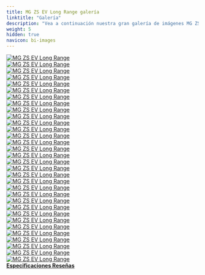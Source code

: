 ```yaml
---
title: MG ZS EV Long Range galería
linktitle: "Galería"
description: "Vea a continuación nuestra gran galería de imágenes MG ZS EV Long Range. Haga clic en las imágenes para ver las versiones de alta resolución."
weight: 5
hidden: true
navicon: bi-images
---
```

<!-- markdownlint-disable MD033 -->
<div class="row" id ="my-gallery">
	<div class="pswp-grid-item col-6 col-md-4">
		<a href="https://media.evkx.net/multimedia/models/mg/zs/zs_ev_long_range/capacity_1.jpg"
data-pswp-src="https://media.evkx.net/multimedia/models/mg/zs/zs_ev_long_range/capacity_1.jpg"
data-pswp-width="2560"
data-pswp-height="1707" 
target="_blank">
			<img src="https://media.evkx.net/multimedia/models/mg/zs/zs_ev_long_range/capacity_1_xst.jpg" alt="MG ZS EV Long Range" class="img-fluid " />
		</a>
	</div>
	<div class="pswp-grid-item col-6 col-md-4">
		<a href="https://media.evkx.net/multimedia/models/mg/zs/zs_ev_long_range/carplay_1.jpg"
data-pswp-src="https://media.evkx.net/multimedia/models/mg/zs/zs_ev_long_range/carplay_1.jpg"
data-pswp-width="3000"
data-pswp-height="2000" 
target="_blank">
			<img src="https://media.evkx.net/multimedia/models/mg/zs/zs_ev_long_range/carplay_1_xst.jpg" alt="MG ZS EV Long Range" class="img-fluid " />
		</a>
	</div>
	<div class="pswp-grid-item col-6 col-md-4">
		<a href="https://media.evkx.net/multimedia/models/mg/zs/zs_ev_long_range/charging_1.jpg"
data-pswp-src="https://media.evkx.net/multimedia/models/mg/zs/zs_ev_long_range/charging_1.jpg"
data-pswp-width="3000"
data-pswp-height="2000" 
target="_blank">
			<img src="https://media.evkx.net/multimedia/models/mg/zs/zs_ev_long_range/charging_1_xst.jpg" alt="MG ZS EV Long Range" class="img-fluid " />
		</a>
	</div>
	<div class="pswp-grid-item col-6 col-md-4">
		<a href="https://media.evkx.net/multimedia/models/mg/zs/zs_ev_long_range/exterior_1.jpg"
data-pswp-src="https://media.evkx.net/multimedia/models/mg/zs/zs_ev_long_range/exterior_1.jpg"
data-pswp-width="3000"
data-pswp-height="2000" 
target="_blank">
			<img src="https://media.evkx.net/multimedia/models/mg/zs/zs_ev_long_range/exterior_1_xst.jpg" alt="MG ZS EV Long Range" class="img-fluid " />
		</a>
	</div>
	<div class="pswp-grid-item col-6 col-md-4">
		<a href="https://media.evkx.net/multimedia/models/mg/zs/zs_ev_long_range/exterior_2.jpg"
data-pswp-src="https://media.evkx.net/multimedia/models/mg/zs/zs_ev_long_range/exterior_2.jpg"
data-pswp-width="2560"
data-pswp-height="1688" 
target="_blank">
			<img src="https://media.evkx.net/multimedia/models/mg/zs/zs_ev_long_range/exterior_2_xst.jpg" alt="MG ZS EV Long Range" class="img-fluid " />
		</a>
	</div>
	<div class="pswp-grid-item col-6 col-md-4">
		<a href="https://media.evkx.net/multimedia/models/mg/zs/zs_ev_long_range/exterior_3.jpg"
data-pswp-src="https://media.evkx.net/multimedia/models/mg/zs/zs_ev_long_range/exterior_3.jpg"
data-pswp-width="2560"
data-pswp-height="1290" 
target="_blank">
			<img src="https://media.evkx.net/multimedia/models/mg/zs/zs_ev_long_range/exterior_3_xst.jpg" alt="MG ZS EV Long Range" class="img-fluid " />
		</a>
	</div>
	<div class="pswp-grid-item col-6 col-md-4">
		<a href="https://media.evkx.net/multimedia/models/mg/zs/zs_ev_long_range/exterior_4.jpg"
data-pswp-src="https://media.evkx.net/multimedia/models/mg/zs/zs_ev_long_range/exterior_4.jpg"
data-pswp-width="2560"
data-pswp-height="1707" 
target="_blank">
			<img src="https://media.evkx.net/multimedia/models/mg/zs/zs_ev_long_range/exterior_4_xst.jpg" alt="MG ZS EV Long Range" class="img-fluid " />
		</a>
	</div>
	<div class="pswp-grid-item col-6 col-md-4">
		<a href="https://media.evkx.net/multimedia/models/mg/zs/zs_ev_long_range/exterior_5.jpg"
data-pswp-src="https://media.evkx.net/multimedia/models/mg/zs/zs_ev_long_range/exterior_5.jpg"
data-pswp-width="2560"
data-pswp-height="1707" 
target="_blank">
			<img src="https://media.evkx.net/multimedia/models/mg/zs/zs_ev_long_range/exterior_5_xst.jpg" alt="MG ZS EV Long Range" class="img-fluid " />
		</a>
	</div>
	<div class="pswp-grid-item col-6 col-md-4">
		<a href="https://media.evkx.net/multimedia/models/mg/zs/zs_ev_long_range/frontseats_1.jpg"
data-pswp-src="https://media.evkx.net/multimedia/models/mg/zs/zs_ev_long_range/frontseats_1.jpg"
data-pswp-width="3000"
data-pswp-height="1999" 
target="_blank">
			<img src="https://media.evkx.net/multimedia/models/mg/zs/zs_ev_long_range/frontseats_1_xst.jpg" alt="MG ZS EV Long Range" class="img-fluid " />
		</a>
	</div>
	<div class="pswp-grid-item col-6 col-md-4">
		<a href="https://media.evkx.net/multimedia/models/mg/zs/zs_ev_long_range/frontseats_2.jpg"
data-pswp-src="https://media.evkx.net/multimedia/models/mg/zs/zs_ev_long_range/frontseats_2.jpg"
data-pswp-width="2560"
data-pswp-height="1707" 
target="_blank">
			<img src="https://media.evkx.net/multimedia/models/mg/zs/zs_ev_long_range/frontseats_2_xst.jpg" alt="MG ZS EV Long Range" class="img-fluid " />
		</a>
	</div>
	<div class="pswp-grid-item col-6 col-md-4">
		<a href="https://media.evkx.net/multimedia/models/mg/zs/zs_ev_long_range/frontseats_3.jpg"
data-pswp-src="https://media.evkx.net/multimedia/models/mg/zs/zs_ev_long_range/frontseats_3.jpg"
data-pswp-width="2560"
data-pswp-height="1707" 
target="_blank">
			<img src="https://media.evkx.net/multimedia/models/mg/zs/zs_ev_long_range/frontseats_3_xst.jpg" alt="MG ZS EV Long Range" class="img-fluid " />
		</a>
	</div>
	<div class="pswp-grid-item col-6 col-md-4">
		<a href="https://media.evkx.net/multimedia/models/mg/zs/zs_ev_long_range/frontseats_4.jpg"
data-pswp-src="https://media.evkx.net/multimedia/models/mg/zs/zs_ev_long_range/frontseats_4.jpg"
data-pswp-width="2560"
data-pswp-height="1707" 
target="_blank">
			<img src="https://media.evkx.net/multimedia/models/mg/zs/zs_ev_long_range/frontseats_4_xst.jpg" alt="MG ZS EV Long Range" class="img-fluid " />
		</a>
	</div>
	<div class="pswp-grid-item col-6 col-md-4">
		<a href="https://media.evkx.net/multimedia/models/mg/zs/zs_ev_long_range/glassroof_1.jpg"
data-pswp-src="https://media.evkx.net/multimedia/models/mg/zs/zs_ev_long_range/glassroof_1.jpg"
data-pswp-width="2560"
data-pswp-height="1587" 
target="_blank">
			<img src="https://media.evkx.net/multimedia/models/mg/zs/zs_ev_long_range/glassroof_1_xst.jpg" alt="MG ZS EV Long Range" class="img-fluid " />
		</a>
	</div>
	<div class="pswp-grid-item col-6 col-md-4">
		<a href="https://media.evkx.net/multimedia/models/mg/zs/zs_ev_long_range/headlights_1.jpg"
data-pswp-src="https://media.evkx.net/multimedia/models/mg/zs/zs_ev_long_range/headlights_1.jpg"
data-pswp-width="2560"
data-pswp-height="1673" 
target="_blank">
			<img src="https://media.evkx.net/multimedia/models/mg/zs/zs_ev_long_range/headlights_1_xst.jpg" alt="MG ZS EV Long Range" class="img-fluid " />
		</a>
	</div>
	<div class="pswp-grid-item col-6 col-md-4">
		<a href="https://media.evkx.net/multimedia/models/mg/zs/zs_ev_long_range/interior_1.jpg"
data-pswp-src="https://media.evkx.net/multimedia/models/mg/zs/zs_ev_long_range/interior_1.jpg"
data-pswp-width="3000"
data-pswp-height="2000" 
target="_blank">
			<img src="https://media.evkx.net/multimedia/models/mg/zs/zs_ev_long_range/interior_1_xst.jpg" alt="MG ZS EV Long Range" class="img-fluid " />
		</a>
	</div>
	<div class="pswp-grid-item col-6 col-md-4">
		<a href="https://media.evkx.net/multimedia/models/mg/zs/zs_ev_long_range/interior_2.jpg"
data-pswp-src="https://media.evkx.net/multimedia/models/mg/zs/zs_ev_long_range/interior_2.jpg"
data-pswp-width="2560"
data-pswp-height="1707" 
target="_blank">
			<img src="https://media.evkx.net/multimedia/models/mg/zs/zs_ev_long_range/interior_2_xst.jpg" alt="MG ZS EV Long Range" class="img-fluid " />
		</a>
	</div>
	<div class="pswp-grid-item col-6 col-md-4">
		<a href="https://media.evkx.net/multimedia/models/mg/zs/zs_ev_long_range/interior_3.jpg"
data-pswp-src="https://media.evkx.net/multimedia/models/mg/zs/zs_ev_long_range/interior_3.jpg"
data-pswp-width="2560"
data-pswp-height="1707" 
target="_blank">
			<img src="https://media.evkx.net/multimedia/models/mg/zs/zs_ev_long_range/interior_3_xst.jpg" alt="MG ZS EV Long Range" class="img-fluid " />
		</a>
	</div>
	<div class="pswp-grid-item col-6 col-md-4">
		<a href="https://media.evkx.net/multimedia/models/mg/zs/zs_ev_long_range/interior_4.jpg"
data-pswp-src="https://media.evkx.net/multimedia/models/mg/zs/zs_ev_long_range/interior_4.jpg"
data-pswp-width="2560"
data-pswp-height="1707" 
target="_blank">
			<img src="https://media.evkx.net/multimedia/models/mg/zs/zs_ev_long_range/interior_4_xst.jpg" alt="MG ZS EV Long Range" class="img-fluid " />
		</a>
	</div>
	<div class="pswp-grid-item col-6 col-md-4">
		<a href="https://media.evkx.net/multimedia/models/mg/zs/zs_ev_long_range/interior_5.jpg"
data-pswp-src="https://media.evkx.net/multimedia/models/mg/zs/zs_ev_long_range/interior_5.jpg"
data-pswp-width="2560"
data-pswp-height="1707" 
target="_blank">
			<img src="https://media.evkx.net/multimedia/models/mg/zs/zs_ev_long_range/interior_5_xst.jpg" alt="MG ZS EV Long Range" class="img-fluid " />
		</a>
	</div>
	<div class="pswp-grid-item col-6 col-md-4">
		<a href="https://media.evkx.net/multimedia/models/mg/zs/zs_ev_long_range/interior_6.jpg"
data-pswp-src="https://media.evkx.net/multimedia/models/mg/zs/zs_ev_long_range/interior_6.jpg"
data-pswp-width="2560"
data-pswp-height="1723" 
target="_blank">
			<img src="https://media.evkx.net/multimedia/models/mg/zs/zs_ev_long_range/interior_6_xst.jpg" alt="MG ZS EV Long Range" class="img-fluid " />
		</a>
	</div>
	<div class="pswp-grid-item col-6 col-md-4">
		<a href="https://media.evkx.net/multimedia/models/mg/zs/zs_ev_long_range/main_1.jpg"
data-pswp-src="https://media.evkx.net/multimedia/models/mg/zs/zs_ev_long_range/main_1.jpg"
data-pswp-width="3000"
data-pswp-height="1999" 
target="_blank">
			<img src="https://media.evkx.net/multimedia/models/mg/zs/zs_ev_long_range/main_1_xst.jpg" alt="MG ZS EV Long Range" class="img-fluid " />
		</a>
	</div>
	<div class="pswp-grid-item col-6 col-md-4">
		<a href="https://media.evkx.net/multimedia/models/mg/zs/zs_ev_long_range/mirror_1.jpg"
data-pswp-src="https://media.evkx.net/multimedia/models/mg/zs/zs_ev_long_range/mirror_1.jpg"
data-pswp-width="2560"
data-pswp-height="1673" 
target="_blank">
			<img src="https://media.evkx.net/multimedia/models/mg/zs/zs_ev_long_range/mirror_1_xst.jpg" alt="MG ZS EV Long Range" class="img-fluid " />
		</a>
	</div>
	<div class="pswp-grid-item col-6 col-md-4">
		<a href="https://media.evkx.net/multimedia/models/mg/zs/zs_ev_long_range/rearlights_1.jpg"
data-pswp-src="https://media.evkx.net/multimedia/models/mg/zs/zs_ev_long_range/rearlights_1.jpg"
data-pswp-width="2560"
data-pswp-height="1615" 
target="_blank">
			<img src="https://media.evkx.net/multimedia/models/mg/zs/zs_ev_long_range/rearlights_1_xst.jpg" alt="MG ZS EV Long Range" class="img-fluid " />
		</a>
	</div>
	<div class="pswp-grid-item col-6 col-md-4">
		<a href="https://media.evkx.net/multimedia/models/mg/zs/zs_ev_long_range/screens_1.jpg"
data-pswp-src="https://media.evkx.net/multimedia/models/mg/zs/zs_ev_long_range/screens_1.jpg"
data-pswp-width="2560"
data-pswp-height="1015" 
target="_blank">
			<img src="https://media.evkx.net/multimedia/models/mg/zs/zs_ev_long_range/screens_1_xst.jpg" alt="MG ZS EV Long Range" class="img-fluid " />
		</a>
	</div>
	<div class="pswp-grid-item col-6 col-md-4">
		<a href="https://media.evkx.net/multimedia/models/mg/zs/zs_ev_long_range/screens_2.jpg"
data-pswp-src="https://media.evkx.net/multimedia/models/mg/zs/zs_ev_long_range/screens_2.jpg"
data-pswp-width="2560"
data-pswp-height="1707" 
target="_blank">
			<img src="https://media.evkx.net/multimedia/models/mg/zs/zs_ev_long_range/screens_2_xst.jpg" alt="MG ZS EV Long Range" class="img-fluid " />
		</a>
	</div>
	<div class="pswp-grid-item col-6 col-md-4">
		<a href="https://media.evkx.net/multimedia/models/mg/zs/zs_ev_long_range/screens_3.jpg"
data-pswp-src="https://media.evkx.net/multimedia/models/mg/zs/zs_ev_long_range/screens_3.jpg"
data-pswp-width="2560"
data-pswp-height="1707" 
target="_blank">
			<img src="https://media.evkx.net/multimedia/models/mg/zs/zs_ev_long_range/screens_3_xst.jpg" alt="MG ZS EV Long Range" class="img-fluid " />
		</a>
	</div>
	<div class="pswp-grid-item col-6 col-md-4">
		<a href="https://media.evkx.net/multimedia/models/mg/zs/zs_ev_long_range/secondrowseats_1.jpg"
data-pswp-src="https://media.evkx.net/multimedia/models/mg/zs/zs_ev_long_range/secondrowseats_1.jpg"
data-pswp-width="2560"
data-pswp-height="1706" 
target="_blank">
			<img src="https://media.evkx.net/multimedia/models/mg/zs/zs_ev_long_range/secondrowseats_1_xst.jpg" alt="MG ZS EV Long Range" class="img-fluid " />
		</a>
	</div>
	<div class="pswp-grid-item col-6 col-md-4">
		<a href="https://media.evkx.net/multimedia/models/mg/zs/zs_ev_long_range/trailer_1.jpg"
data-pswp-src="https://media.evkx.net/multimedia/models/mg/zs/zs_ev_long_range/trailer_1.jpg"
data-pswp-width="2560"
data-pswp-height="1707" 
target="_blank">
			<img src="https://media.evkx.net/multimedia/models/mg/zs/zs_ev_long_range/trailer_1_xst.jpg" alt="MG ZS EV Long Range" class="img-fluid " />
		</a>
	</div>
	<div class="pswp-grid-item col-6 col-md-4">
		<a href="https://media.evkx.net/multimedia/models/mg/zs/zs_ev_long_range/trunk_1.jpg"
data-pswp-src="https://media.evkx.net/multimedia/models/mg/zs/zs_ev_long_range/trunk_1.jpg"
data-pswp-width="2560"
data-pswp-height="1707" 
target="_blank">
			<img src="https://media.evkx.net/multimedia/models/mg/zs/zs_ev_long_range/trunk_1_xst.jpg" alt="MG ZS EV Long Range" class="img-fluid " />
		</a>
	</div>
	<div class="pswp-grid-item col-6 col-md-4">
		<a href="https://media.evkx.net/multimedia/models/mg/zs/zs_ev_long_range/trunk_2.jpg"
data-pswp-src="https://media.evkx.net/multimedia/models/mg/zs/zs_ev_long_range/trunk_2.jpg"
data-pswp-width="2560"
data-pswp-height="1707" 
target="_blank">
			<img src="https://media.evkx.net/multimedia/models/mg/zs/zs_ev_long_range/trunk_2_xst.jpg" alt="MG ZS EV Long Range" class="img-fluid " />
		</a>
	</div>
	<div class="pswp-grid-item col-6 col-md-4">
		<a href="https://media.evkx.net/multimedia/models/mg/zs/zs_ev_long_range/v2l_1.jpg"
data-pswp-src="https://media.evkx.net/multimedia/models/mg/zs/zs_ev_long_range/v2l_1.jpg"
data-pswp-width="2560"
data-pswp-height="1701" 
target="_blank">
			<img src="https://media.evkx.net/multimedia/models/mg/zs/zs_ev_long_range/v2l_1_xst.jpg" alt="MG ZS EV Long Range" class="img-fluid " />
		</a>
	</div>
	<div class="pswp-grid-item col-6 col-md-4">
		<a href="https://media.evkx.net/multimedia/models/mg/zs/zs_ev_long_range/wheels_1.jpg"
data-pswp-src="https://media.evkx.net/multimedia/models/mg/zs/zs_ev_long_range/wheels_1.jpg"
data-pswp-width="2560"
data-pswp-height="1705" 
target="_blank">
			<img src="https://media.evkx.net/multimedia/models/mg/zs/zs_ev_long_range/wheels_1_xst.jpg" alt="MG ZS EV Long Range" class="img-fluid " />
		</a>
	</div>
</div>
<script type="module">
  import PhotoSwipeLightbox from '/js/photoswipe-lightbox.esm.js';
    const lightbox = new PhotoSwipeLightbox({
       gallery: '#my-gallery',
        children: 'a',
        pswpModule: () => import('/js/photoswipe.esm.js')
    });
lightbox.init();
</script>
<div class="mt-3 mb-3">
<a href="../specifications/" class="text-decoration-none text-black">
<strong><i class="bi-arrow-left"></i> Especificaciones </strong>
</a>
<a href="../reviews/" class="text-decoration-none text-black float-end">
<strong>Reseñas <i class="bi-arrow-right"></i></strong>
</a>
</div>
